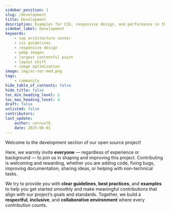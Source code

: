 ```yaml
---
sidebar_position: 1
slug: /development
title: Development
description: Examples for CSS, responsive design, and performance in the SAP Architecture Center.
sidebar_label: Development
keywords:
    - sap architecture center
    - css guidelines
    - responsive design
    - webp images
    - largest contentful paint
    - layout shift
    - image optimization
image: img/ac-soc-med.png
tags:
    - community
hide_table_of_contents: false
hide_title: false
toc_min_heading_level: 2
toc_max_heading_level: 4
draft: false
unlisted: false
contributors:
last_update:
    author: cernus76
    date: 2025-08-01
---
```


Welcome to the development section of our open source project! 

Here, we warmly invite **everyone** — regardless of experience or background — to join us in shaping and improving this project. Contributing is welcoming and rewarding, whether you are adding code, fixing bugs, improving documentation, sharing ideas, or helping with non-technical tasks. 

We try to provide you with **clear guidelines**, **best practices**, and **examples** to help you get started smoothly and make meaningful contributions that align with our project’s goals and standards. Together, we build a **respectful**, **inclusive**, and **collaborative environment** where every contribution counts.
